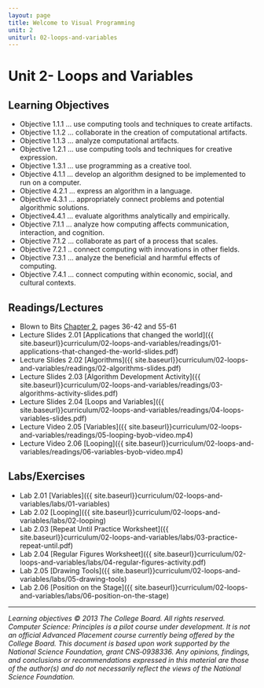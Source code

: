 ```yaml
---
layout: page
title: Welcome to Visual Programming
unit: 2
uniturl: 02-loops-and-variables
---
```



Unit 2- Loops and Variables
======================================


Learning Objectives
-------------------
 * Objective 1.1.1 … use computing tools and techniques to create artifacts.
 * Objective 1.1.2 … collaborate in the creation of computational artifacts.
 * Objective 1.1.3 … analyze computational artifacts.
 * Objective 1.2.1 … use computing tools and techniques for creative expression.
 * Objective 1.3.1 … use programming as a creative tool.
 * Objective 4.1.1 … develop an algorithm designed to be implemented to run on a computer.
 * Objective 4.2.1 … express an algorithm in a language.
 * Objective 4.3.1 … appropriately connect problems and potential algorithmic solutions.
 * Objective4.4.1 … evaluate algorithms analytically and empirically.
 * Objective 7.1.1 … analyze how computing affects communication, interaction, and cognition.
 * Objective 7.1.2 … collaborate as part of a process that scales. 
 * Objective 7.2.1 .. connect computing with innovations in other fields.
 * Objective 7.3.1 … analyze the beneficial and harmful effects of computing.
 * Objective 7.4.1 … connect computing within economic, social, and cultural contexts.


Readings/Lectures
-----------------
 * Blown to Bits [Chapter 2](http://www.bitsbook.com/wp-content/uploads/2008/12/chapter2.pdf), pages 36-42 and 55-61
 * Lecture Slides 2.01 [Applications that changed the world]({{ site.baseurl}}curriculum/02-loops-and-variables/readings/01-applications-that-changed-the-world-slides.pdf)
 * Lecture Slides 2.02 [Algorithms]({{ site.baseurl}}curriculum/02-loops-and-variables/readings/02-algorithms-slides.pdf)
 * Lecture Slides 2.03 [Algorithm Development Activity]({{ site.baseurl}}curriculum/02-loops-and-variables/readings/03-algorithms-activity-slides.pdf)
 * Lecture Slides 2.04 [Loops and Variables]({{ site.baseurl}}curriculum/02-loops-and-variables/readings/04-loops-variables-slides.pdf)
 * Lecture Video 2.05 [Variables]({{ site.baseurl}}curriculum/02-loops-and-variables/readings/05-looping-byob-video.mp4)
 * Lecture Video 2.06 [Looping]({{ site.baseurl}}curriculum/02-loops-and-variables/readings/06-variables-byob-video.mp4)
 

Labs/Exercises
--------------
 * Lab 2.01 [Variables]({{ site.baseurl}}curriculum/02-loops-and-variables/labs/01-variables)
 * Lab 2.02 [Looping]({{ site.baseurl}}curriculum/02-loops-and-variables/labs/02-looping)
 * Lab 2.03 [Repeat Until Practice Worksheet]({{ site.baseurl}}curriculum/02-loops-and-variables/labs/03-practice-repeat-until.pdf)
 * Lab 2.04 [Regular Figures Worksheet]({{ site.baseurl}}curriculum/02-loops-and-variables/labs/04-regular-figures-activity.pdf)
 * Lab 2.05 [Drawing Tools]({{ site.baseurl}}curriculum/02-loops-and-variables/labs/05-drawing-tools)
 * Lab 2.06 [Position on the Stage]({{ site.baseurl}}curriculum/02-loops-and-variables/labs/06-position-on-the-stage)

---
*Learning objectives © 2013 The College Board. All rights reserved. Computer Science: Principles is a pilot course under development. It is not an official Advanced Placement course currently being offered by the College Board. This document is based upon work supported by the National Science Foundation, grant CNS‐0938336. Any opinions, findings, and conclusions or recommendations expressed in this material are those of the author(s) and do not necessarily reflect the views of the National Science Foundation.*

